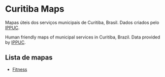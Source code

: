 # Curitiba Maps

Mapas úteis dos serviços municipais de Curitiba, Brasil. Dados criados pelo [IPPUC](http://ippuc.org.br/geodownloads/geo.htm).

Human friendly maps of municipal services in Curitiba, Brazil. Data provided by [IPPUC](http://ippuc.org.br/geodownloads/geo.htm).

## Lista de mapas

- [Fitness](https://www.google.com/maps/d/u/0/viewer?mid=1lgmM_MqZFKN5wjrs0_EMYVsMrPlKJo3_)
